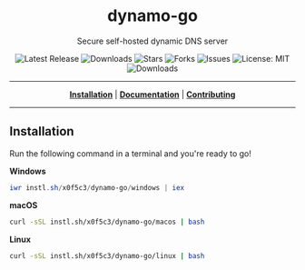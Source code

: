 <h1 align="center">dynamo-go</h1>
<p align="center">Secure self-hosted dynamic DNS server</p>

<p align="center">

<a style="text-decoration: none" href="https://github.com/x0f5c3/dynamo-go/releases">
<img src="https://img.shields.io/github/v/release/x0f5c3/dynamo-go?style=flat-square" alt="Latest Release">
</a>

<a style="text-decoration: none" href="https://github.com/x0f5c3/dynamo-go/releases">
<img src="https://img.shields.io/github/downloads/x0f5c3/dynamo-go/total.svg?style=flat-square" alt="Downloads">
</a>

<a style="text-decoration: none" href="https://github.com/x0f5c3/dynamo-go/stargazers">
<img src="https://img.shields.io/github/stars/x0f5c3/dynamo-go.svg?style=flat-square" alt="Stars">
</a>

<a style="text-decoration: none" href="https://github.com/x0f5c3/dynamo-go/fork">
<img src="https://img.shields.io/github/forks/x0f5c3/dynamo-go.svg?style=flat-square" alt="Forks">
</a>

<a style="text-decoration: none" href="https://github.com/x0f5c3/dynamo-go/issues">
<img src="https://img.shields.io/github/issues/x0f5c3/dynamo-go.svg?style=flat-square" alt="Issues">
</a>

<a style="text-decoration: none" href="https://opensource.org/licenses/MIT">
<img src="https://img.shields.io/badge/License-MIT-yellow.svg?style=flat-square" alt="License: MIT">
</a>

<br/>

<a style="text-decoration: none" href="https://github.com/x0f5c3/dynamo-go/releases">
<img src="https://img.shields.io/badge/platform-windows%20%7C%20macos%20%7C%20linux-informational?style=for-the-badge" alt="Downloads">
</a>

<br/>

</p>

----

<p align="center">
<strong><a href="https://x0f5c3.github.io/dynamo-go/#/installation">Installation</a></strong>
|
<strong><a href="https://x0f5c3.github.io/dynamo-go/#/docs">Documentation</a></strong>
|
<strong><a href="https://x0f5c3.github.io/dynamo-go/#/CONTRIBUTING">Contributing</a></strong>
</p>

----



## Installation

Run the following command in a terminal and you're ready to go!

**Windows**
```powershell
iwr instl.sh/x0f5c3/dynamo-go/windows | iex
```

**macOS**
```bash
curl -sSL instl.sh/x0f5c3/dynamo-go/macos | bash
```

**Linux**
```bash
curl -sSL instl.sh/x0f5c3/dynamo-go/linux | bash
```
